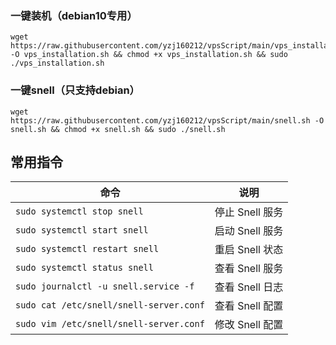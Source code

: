 ### 一键装机（debian10专用）
```
wget https://raw.githubusercontent.com/yzj160212/vpsScript/main/vps_installation.sh -O vps_installation.sh && chmod +x vps_installation.sh && sudo ./vps_installation.sh
```

### 一键snell（只支持debian）
```
wget https://raw.githubusercontent.com/yzj160212/vpsScript/main/snell.sh -O snell.sh && chmod +x snell.sh && sudo ./snell.sh
```

## 常用指令

| 命令                                     | 说明               |
|------------------------------------------|--------------------|
| `sudo systemctl stop snell`              | 停止 Snell 服务     |
| `sudo systemctl start snell`             | 启动 Snell 服务     |
| `sudo systemctl restart snell`           | 重启 Snell 状态     |
| `sudo systemctl status snell`            | 查看 Snell 服务     |
| `sudo journalctl -u snell.service -f`    | 查看 Snell 日志     |
| `sudo cat /etc/snell/snell-server.conf`  | 查看 Snell 配置     |
| `sudo vim /etc/snell/snell-server.conf`  | 修改 Snell 配置     |